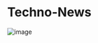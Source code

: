 # Techno-News


![image](https://github.com/user-attachments/assets/ece1efc6-dac6-4f94-94b6-8e3c340da337)
